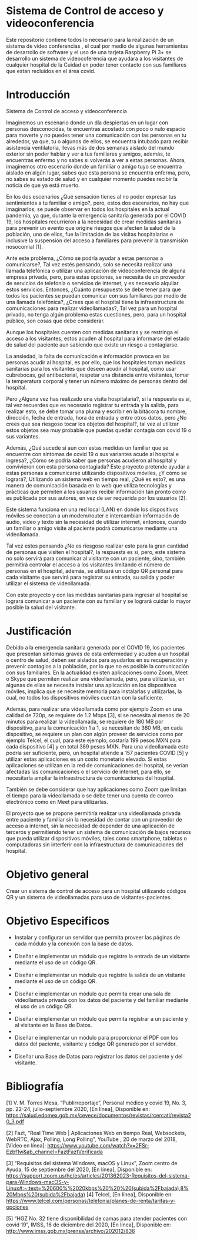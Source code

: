 # Sistema de Control de acceso y videoconferencia #
Este repositorio contiene todos lo necesario para la realización de un sistema de video conferencias , el cual por medio de algunas herramientas de desarrollo de software y el uso de una tarjeta Raspberry Pi 3+ se desarrollo un sistema de videocoferencia que ayudara a los visitantes de cualquier hospital de la Cuidad en poder tener contacto con sus familiares que estan recluidos en el área covid.
 # Introducción #
 Sistema de Control de acceso y videoconferencia 

Imaginemos un escenario donde un día despiertas en un lugar con personas desconocidas, te encuentras acostado con poco o nulo espacio para moverte y no puedes tener una comunicación con las personas en tu alrededor, ya que, tu o algunos de ellos, se encuentra intubado para recibir asistencia ventilatoria, llevas más de dos semanas aislado del mundo exterior sin poder hablar y ver a tus familiares y amigos, además, te encuentras enfermo y no sabes si volverás a ver a estas personas. Ahora, imaginemos otro escenario donde un familiar o amigo tuyo se encuentra aislado en algún lugar, sabes que esta persona se encuentra enferma, pero, no sabes su estado de salud y en cualquier momento puedes recibir la noticia de que ya está muerto.

En los dos escenarios ¿Qué sensación tienes al no poder expresar tus sentimientos a tu familiar o amigo?, pero, estos dos escenarios, no hay que imaginarlos, se puede observar en todos los hospitales en la actual pandemia, ya que, durante la emergencia sanitaria generada por el COVID 19, los hospitales recurrieron a la necesidad de crear medidas sanitarias para prevenir un evento que origine riesgos que afecten la salud de la población, uno de ellos, fue la limitación de las visitas hospitalarias e inclusive la suspensión del acceso a familiares para prevenir la transmisión nosocomial [1].

Ante este problema, ¿Cómo se podría ayudar a estas personas a comunicarse?, Tal vez estés pensando, solo se necesita realizar una llamada telefónica o utilizar una aplicación de videoconferencia de alguna empresa privada, pero, para estas opciones, se necesita de un proveedor de servicios de telefonía o servicios de internet, y es necesario alquilar estos servicios. Entonces, ¿Cuánto presupuesto se debe tener para que todos los pacientes se puedan comunicar con sus familiares por medio de una llamada telefónica?, ¿Crees que el hospital tiene la infraestructura de comunicaciones para realizar videollamadas?, Tal vez para un hospital privado, no tenga algún problema estas cuestiones, pero, para un hospital público, son cosas que debe considerar.

Aunque los hospitales cuenten con medidas sanitarias y se restringa el acceso a los visitantes, estos acuden al hospital para informarse del estado de salud del paciente aun sabiendo que existe un riesgo a contagiarse. 

La ansiedad, la falta de comunicación e información provoca en las personas acudir al hospital, es por ello, que los hospitales toman medidas sanitarias para los visitantes que deseen acudir al hospital, como usar cubrebocas, gel antibacterial, respetar una distancia entre visitantes, tomar la temperatura corporal y tener un número máximo de personas dentro del hospital.

Pero ¿Alguna vez has realizado una visita hospitalaria?, si la respuesta es sí, tal vez recuerdes que es necesario registrar tu entrada y la salida, para realizar esto, se debe tomar una pluma y escribir en la bitácora tu nombre, dirección, fecha de entrada, hora de entrada y entre otros datos, pero ¿No crees que sea riesgoso tocar los objetos del hospital?, tal vez al utilizar estos objetos sea muy probable que puedas quedar contagia con covid 19 o sus variantes.

Además, ¿Qué sucede si aun con estas medidas un familiar que se encuentre con síntomas de covid 19 o sus variantes acude al hospital e ingresa?, ¿Cómo se podría saber que personas acudieron al hospital y convivieron con esta persona contagiada?
Este proyecto pretende ayudar a estas personas a comunicarse utilizando dispositivos móviles, ¿Y cómo se logrará?, Utilizando un sistema web en tiempo real, ¿Qué es esto?, es una manera de comunicación basada en la web que utiliza tecnologías y prácticas que permiten a los usuarios recibir información tan pronto como es publicada por sus autores, en vez de ser requerida por los usuarios [2].

Este sistema funciona en una red local (LAN) en donde los dispositivos móviles se conectan a un modem/router e intercambian información de audio, video y texto sin la necesidad de utilizar internet, entonces, cuando un familiar o amigo visite al paciente podrá comunicarse mediante una videollamada.

Tal vez estes pensando ¿No es riesgoso realizar esto para la gran cantidad de personas que visiten el hospital?, la respuesta es sí, pero, este sistema no solo servirá para comunicar al visitante con un paciente, sino, también permitirá controlar el acceso a los visitantes limitando el número de personas en el hospital, además, se utilizará un código QR personal para cada visitante que servirá para registrar su entrada, su salida y poder utilizar el sistema de videollamada.

Con este proyecto y con las medidas sanitarias para ingresar al hospital se logrará comunicar a un paciente con su familiar y se logrará cuidar lo mayor posible la salud del visitante.

# Justificación # 

Debido a la emergencia sanitaria generada por el COVID 19, los pacientes que presentan síntomas graves de esta enfermedad y acuden a un hospital o centro de salud, deben ser aislados para ayudarlos en su recuperación y prevenir contagios a la población, por lo que no es posible la comunicación con sus familiares.
En la actualidad existen aplicaciones como Zoom, Meet o Skype que permiten realizar una videollamada, pero, para utilizarlas, en algunas de ellas se necesita instalar una aplicación en los dispositivos móviles, implica que se necesite memoria para instalarlas y utilizarlas, la cual, no todos los dispositivos móviles cuentan con la suficiente.

Además, para realizar una videollamada como por ejemplo Zoom en una calidad de 720p, se requiere de 1.2 Mbps [3], si se necesita al menos de 20 minutos para realizar la videollamada, se requiere de 180 MB por dispositivo, para la comunicación 1 a 1, se necesitan de 360 MB, en cada dispositivo, se requiere un plan con algún proveer de servicios como por ejemplo Telcel, el cual, para este ejemplo, costaría 199 pesos MXN para cada dispositivo [4] y en total 389 pesos MXN. Para una videollamada esto podría ser suficiente, pero, un hospital atiende a 157 pacientes COVID [5] y utilizar estas aplicaciones es un costo monetario elevado.
Si estas aplicaciones se utilizan en la red de comunicaciones del hospital, se verían afectadas las comunicaciones o el servicio de internet, para ello, se necesitaría ampliar la infraestructura de comunicaciones del hospital.

También se debe considerar que hay aplicaciones como Zoom que limitan el tiempo para la videollamada o se debe tener una cuenta de correo electrónico como en Meet para utilizarlas.

El proyecto que se propone permitiría realizar una videollamada privada entre paciente y familiar sin la necesidad de contar con un proveedor de acceso a internet, sin la necesidad de depender de una aplicación de terceros y permitiendo tener un sistema de comunicación de bajos recursos que pueda utilizar dispositivos móviles, tales como smartphone, tabletas o computadoras sin interferir con la infraestructura de comunicaciones del hospital.

# Objetivo general #
Crear un sistema de control de acceso para un hospital utilizando códigos QR y un sistema de videollamadas para uso de visitantes-pacientes.

# Objetivo Especificos #

-	Instalar y configurar un servidor que permita proveer las páginas de cada módulo y la conexión con la base de datos.
-	
-	Diseñar e implementar un módulo que registre la entrada de un visitante mediante el uso de un código QR.
-	
-	Diseñar e implementar un módulo que registre la salida de un visitante mediante el uso de un código QR.
-	
-	Diseñar e implementar un módulo que permita crear una sala de videollamada privada con los datos del paciente y del familiar mediante el uso de un código QR.
-	
-	Diseñar e implementar un módulo que permita registrar a un paciente y al visitante en la Base de Datos.
-	
-	Diseñar e implementar un módulo para proporcionar el PDF con los datos del paciente, visitante y código QR generado por el servidor.
-	
-	Diseñar una Base de Datos para registrar los datos del paciente y del visitante.




# Bibliografía #
[1] V. M. Torres Mesa, “Publirreportaje”, Personal médico y covid 19, No. 3, pp. 22-24, julio-septiembre 2020, [En línea], Disponible en: https://salud.edomex.gob.mx/cevece/documentos/revistas/rcercati/revista20_3.pdf 

[2] Fazt, “Real Time Web | Aplicaciones Web en tiempo Real, Websockets, WebRTC, Ajax, Polling, Long Polling”, YouTube , 20 de marzo del 2018, [Video en línea]: https://www.youtube.com/watch?v=2FSr-Ezbf1w&ab_channel=FaztFaztVerificada 

[3] “Requisitos del sistema Windows, macOS y Linux”, Zoom centro de Ayuda, 15 de septiembre del 2020, [En línea], Disponible en: https://support.zoom.us/hc/es/articles/201362023-Requisitos-del-sistema-para-Windows-macOS-y-Linux#:~:text=%20600%%2020kbps%20%20%20(subida%2Fbajada),8%20Mbps%20(subida%2Fbajada) 
[4] Telcel, [En línea], Disponible en: https://www.telcel.com/personas/telefonia/planes-de-renta/tarifas-y-opciones 

[5] “HGZ No. 32 tiene disponibilidad de camas para atender pacientes con covid 19”, IMSS, 16 de diciembre del 2020, [En línea], Disponible en: http://www.imss.gob.mx/prensa/archivo/202012/836 




